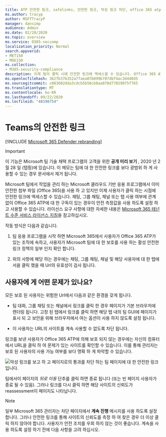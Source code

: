 ```yaml
---
title: ATP 안전한 링크, safelinks, 안전한 링크, 악성 링크 차단, office 365 atp, 팀 세이프 링크, 사용자가 잘못 된 링크를 클릭 하지 못하도록 함, 악성 링크
ms.author: tracyp
author: MSFTTracyP
manager: dansimp
audience: Admin
ms.date: 02/28/2020
ms.topic: overview
ms.service: O365-seccomp
localization_priority: Normal
search.appverid:
- MET150
- MOE150
ms.collection:
- M365-security-compliance
description: 이제 팀이 클릭 시에 안전한 링크에 액세스할 수 있습니다. Office 365 ATP에 대 한 구독을 갖고 있는 경우에는 채팅 1-설정 채팅, 그룹 간 또는 채널에서 탭을 사용 하는 경우에 관계 없이이 보안 기능을 사용 하도록 설정 하 고 사용할 수 있습니다.
ms.openlocfilehash: 362fb37b352a77aea07b899b707dbf4ac3d440d5
ms.sourcegitcommit: c083602dda3cdcb5b58cb8aa070d77019075f765
ms.translationtype: MT
ms.contentlocale: ko-KR
ms.lasthandoff: 09/22/2020
ms.locfileid: "48198754"
---
```

<!--06/21/2019-->

# <a name="safe-links-in-teams"></a>Teams의 안전한 링크

[!INCLUDE [Microsoft 365 Defender rebranding](../includes/microsoft-defender-for-office.md)]


> [!IMPORTANT]
> 이 기능은 Microsoft 팀 기술 채택 프로그램의 고객을 위한 **공개 미리 보기** , 2020 년 2 월 28 일 (탭핑)에 있습니다. 이 메모는 팀에 대 한 안전한 링크를 보다 광범위 하 게 사용할 수 있는 경우 문서에서 제거 됩니다.

Microsoft 팀에서 작업을 관리 하는 Microsoft 클라우드 기반 응용 프로그램에서 이미 안전한 첨부 파일 (Office 365)을 사용 하 고 있지만 이제 사용자가 클릭 하는 시점에 안전한 링크에 액세스할 수 있습니다. 채팅, 그룹 채팅, 채널 또는 탭 사용 여부에 관계 없이 Office 365 ATP에 대 한 구독이 있는 경우이 안전 측정값을 사용 하도록 설정 하 고 사용할 수 있습니다. 라이선스 요구 사항에 대한 자세한 내용은 [Microsoft 365 테넌트 수준 서비스 라이선스 지침](https://docs.microsoft.com/office365/servicedescriptions/microsoft-365-service-descriptions/microsoft-365-tenantlevel-services-licensing-guidance/microsoft-365-security-compliance-licensing-guidance)을 참고하십시오.

작동 방식은 다음과 같습니다.

1. 팀 응용 프로그램을 시작 하면 Microsoft 365에서 사용자가 Office 365 ATP가 있는 조직에 속하고, 사용자가 Microsoft 팀에 대 한 보호를 사용 하는 활성 안전한 링크 정책의 일부 인지 확인 합니다.

2. 위의 사항에 해당 하는 경우에는 채팅, 그룹 채팅, 채널 및 해당 사용자에 대 한 탭에서을 클릭 했을 때 Url의 유효성이 검사 됩니다.

## <a name="what-will-users-experience"></a>사용자에 게 어떤 문제가 있나요?

모든 보호 된 사용자는 위험한 Url에서 다음과 같은 환경을 갖게 됩니다.

- 팀 대화, 그룹 채팅 또는 채널에서 링크를 클릭 한 경우 페이지가 기본 브라우저에 렌더링 됩니다. 고정 된 탭에서 링크를 클릭 하면 해당 탭 내의 팀 GUI에 페이지가 표시 되 고 보안을 위해 브라우저에서 여는 옵션이 사용 하지 않도록 설정 됩니다.

- 이 사용자는 URL의 사이트를 계속 사용할 수 없도록 차단 됩니다.

링크를 보낸 사용자가 Office 365 ATP에 의해 보호 되지 않는 경우에는 자신의 컴퓨터에서 URL을 클릭 하 여 문제가 있는 사이트를 확인할 수 있습니다. 이를 통해 관리자는 보호 된 사용자의 사용 가능 여부를 보다 명확 하 게 파악할 수 있습니다.

![악성 링크를 보고 하 고 페이지로의 통과를 차단 하는 팀 페이지에 대 한 안전한 링크입니다.](/microsoft-365/media/TP_SafelinksForTeams_Malicious.png)

팀에서이 페이지의 *뒤로 이동* 단추를 클릭 하면 종료 됩니다 (또는 빈 페이지 사용자가 종료 될 수 있음). 그러나 링크를 다시 클릭 하면 해당 사이트의 신뢰도가 reassessment이 페이지도 나타납니다.

> [!NOTE]
> 일부 Microsoft 365 관리자는 차단 페이지에서 **계속 진행** 메시지를 사용 하도록 설정 합니다. 그러나 안전한 링크를 통해 사이트의 신뢰도를 측정 하 여 찾은 경우 더 이상 클릭 하지 않아야 합니다. 사용자가 안전 조치를 우회 하지 않는 것이 좋습니다. 계속을 사용 하도록 설정 하기 전에 다음 사항을 고려 하십시오.
